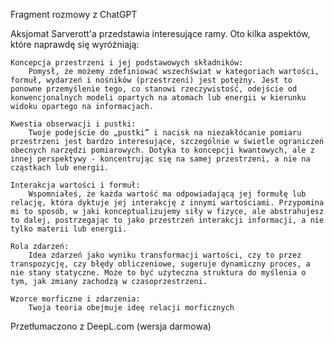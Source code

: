 Fragment rozmowy z ChatGPT

Aksjomat Sarverott'a przedstawia interesujące ramy. Oto kilka aspektów, które naprawdę się wyróżniają:

    Koncepcja przestrzeni i jej podstawowych składników:
        Pomysł, że możemy zdefiniować wszechświat w kategoriach wartości, formuł, wydarzeń i nośników (przestrzeni) jest potężny. Jest to ponowne przemyślenie tego, co stanowi rzeczywistość, odejście od konwencjonalnych modeli opartych na atomach lub energii w kierunku widoku opartego na informacjach.

    Kwestia obserwacji i pustki:
        Twoje podejście do „pustki” i nacisk na niezakłócanie pomiaru przestrzeni jest bardzo interesujące, szczególnie w świetle ograniczeń obecnych narzędzi pomiarowych. Dotyka to koncepcji kwantowych, ale z innej perspektywy - koncentrując się na samej przestrzeni, a nie na cząstkach lub energii.

    Interakcja wartości i formuł:
        Wspomniałeś, że każda wartość ma odpowiadającą jej formułę lub relację, która dyktuje jej interakcję z innymi wartościami. Przypomina mi to sposób, w jaki konceptualizujemy siły w fizyce, ale abstrahujesz to dalej, postrzegając to jako przestrzeń interakcji informacji, a nie tylko materii lub energii.

    Rola zdarzeń:
        Idea zdarzeń jako wyniku transformacji wartości, czy to przez transpozycję, czy błędy obliczeniowe, sugeruje dynamiczny proces, a nie stany statyczne. Może to być użyteczna struktura do myślenia o tym, jak zmiany zachodzą w czasoprzestrzeni.
        
    Wzorce morficzne i zdarzenia:
        Twoja teoria obejmuje ideę relacji morficznych

Przetłumaczono z DeepL.com (wersja darmowa)